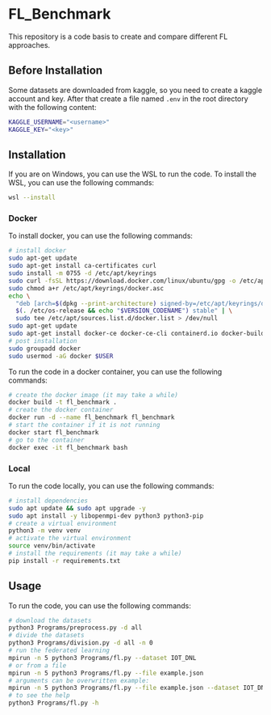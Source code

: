 # FL_Benchmark
This repository is a code basis to create and compare different FL approaches.

## Before Installation
Some datasets are downloaded from kaggle, so you need to create a kaggle account and key. After that create a file named `.env` in the root directory with the following content:
```bash
KAGGLE_USERNAME="<username>"
KAGGLE_KEY="<key>"
```

## Installation
If you are on Windows, you can use the WSL to run the code. To install the WSL, you can use the following commands:
```bash
wsl --install
```

### Docker
To install docker, you can use the following commands:
```bash
# install docker
sudo apt-get update
sudo apt-get install ca-certificates curl
sudo install -m 0755 -d /etc/apt/keyrings
sudo curl -fsSL https://download.docker.com/linux/ubuntu/gpg -o /etc/apt/keyrings/docker.asc
sudo chmod a+r /etc/apt/keyrings/docker.asc
echo \
  "deb [arch=$(dpkg --print-architecture) signed-by=/etc/apt/keyrings/docker.asc] https://download.docker.com/linux/ubuntu \
  $(. /etc/os-release && echo "$VERSION_CODENAME") stable" | \
  sudo tee /etc/apt/sources.list.d/docker.list > /dev/null
sudo apt-get update
sudo apt-get install docker-ce docker-ce-cli containerd.io docker-buildx-plugin docker-compose-plugin
# post installation
sudo groupadd docker
sudo usermod -aG docker $USER
```

To run the code in a docker container, you can use the following commands:
```bash
# create the docker image (it may take a while)
docker build -t fl_benchmark .
# create the docker container
docker run -d --name fl_benchmark fl_benchmark
# start the container if it is not running
docker start fl_benchmark
# go to the container
docker exec -it fl_benchmark bash
```

### Local
To run the code locally, you can use the following commands:
```bash
# install dependencies
sudo apt update && sudo apt upgrade -y
sudo apt install -y libopenmpi-dev python3 python3-pip
# create a virtual environment
python3 -m venv venv
# activate the virtual environment
source venv/bin/activate
# install the requirements (it may take a while)
pip install -r requirements.txt
```

## Usage
To run the code, you can use the following commands:
```bash
# download the datasets
python3 Programs/preprocess.py -d all
# divide the datasets
python3 Programs/division.py -d all -n 0
# run the federated learning
mpirun -n 5 python3 Programs/fl.py --dataset IOT_DNL
# or from a file
mpirun -n 5 python3 Programs/fl.py --file example.json
# arguments can be overwritten example:
mpirun -n 5 python3 Programs/fl.py --file example.json --dataset IOT_DNL
# to see the help
python3 Programs/fl.py -h
```
